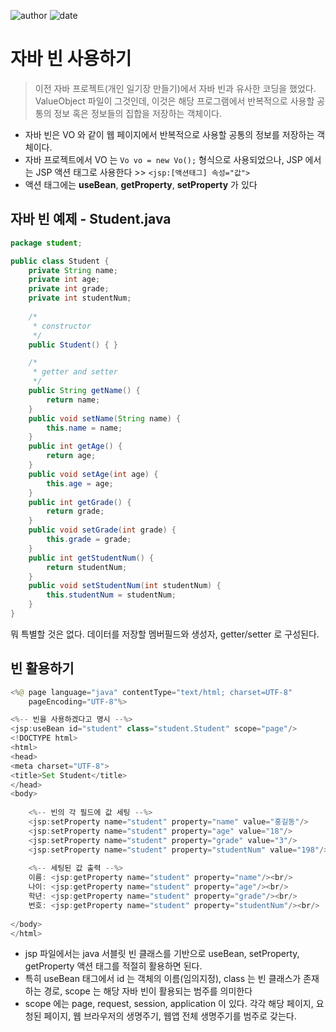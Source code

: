﻿
![author](https://img.shields.io/badge/author-daesungRa-lightgray.svg?style=flat-square)
![date](https://img.shields.io/badge/date-181231-lightgray.svg?style=flat-square)

# 자바 빈 사용하기

> 이전 자바 프로젝트(개인 일기장 만들기)에서 자바 빈과 유사한 코딩을 했었다. ValueObject 파일이 그것인데, 이것은 해당 프로그램에서 반복적으로 사용할 공통의 정보 혹은 정보들의 집합을 저장하는 객체이다.

- 자바 빈은 VO 와 같이 웹 페이지에서 반복적으로 사용할 공통의 정보를 저장하는 객체이다.
- 자바 프로젝트에서 VO 는 `Vo vo = new Vo();` 형식으로 사용되었으나, JSP 에서는 JSP 액션 태그로 사용한다 >> `<jsp:[액션태그] 속성="값">`
- 액션 태그에는 **useBean**, **getProperty**, **setProperty** 가 있다

## 자바 빈 예제 - Student.java
```java
package student;

public class Student {
	private String name;
	private int age;
	private int grade;
	private int studentNum;
	
	/*
	 * constructor
	 */
	public Student() { }

	/*
	 * getter and setter
	 */
	public String getName() {
		return name;
	}
	public void setName(String name) {
		this.name = name;
	}
	public int getAge() {
		return age;
	}
	public void setAge(int age) {
		this.age = age;
	}
	public int getGrade() {
		return grade;
	}
	public void setGrade(int grade) {
		this.grade = grade;
	}
	public int getStudentNum() {
		return studentNum;
	}
	public void setStudentNum(int studentNum) {
		this.studentNum = studentNum;
	}
}
```

뭐 특별할 것은 없다.
데이터를 저장할 멤버필드와 생성자, getter/setter 로 구성된다.

## 빈 활용하기
```java
<%@ page language="java" contentType="text/html; charset=UTF-8"
    pageEncoding="UTF-8"%>

<%-- 빈을 사용하겠다고 명시 --%>
<jsp:useBean id="student" class="student.Student" scope="page"/>
<!DOCTYPE html>
<html>
<head>
<meta charset="UTF-8">
<title>Set Student</title>
</head>
<body>
	
	<%-- 빈의 각 필드에 값 세팅 --%>
	<jsp:setProperty name="student" property="name" value="홍길동"/>
	<jsp:setProperty name="student" property="age" value="18"/>
	<jsp:setProperty name="student" property="grade" value="3"/>
	<jsp:setProperty name="student" property="studentNum" value="198"/>
	
	<%-- 세팅된 값 출력 --%>
	이름: <jsp:getProperty name="student" property="name"/><br/>
	나이: <jsp:getProperty name="student" property="age"/><br/>
	학년: <jsp:getProperty name="student" property="grade"/><br/>
	번호: <jsp:getProperty name="student" property="studentNum"/><br/>
	
</body>
</html>
```

* jsp 파일에서는 java 서블릿 빈 클래스를 기반으로 useBean, setProperty, getProperty 액션 태그를 적절히 활용하면 된다.
* 특히 useBean 태그에서 id 는 객체의 이름(임의지정), class 는 빈 클래스가 존재하는 경로, scope 는 해당 자바 빈이 활용되는 범주를 의미한다
* scope 에는 page, request, session, application 이 있다. 각각 해당 페이지, 요청된 페이지, 웹 브라우저의 생명주기, 웹앱 전체 생명주기를 범주로 갖는다.










